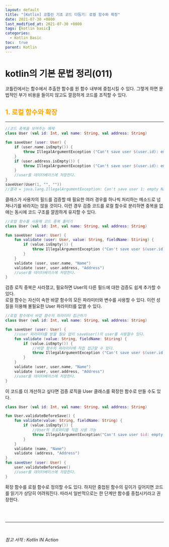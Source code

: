 ```yaml
---
layout: default
title: "[Kotlin] 코틀린 기초 코드 다듬기: 로컬 함수와 확장"
date: 2021-07-30 +0800
last_modified_at: 2021-07-30 +0800
tags: [kotlin basic]
categories:
  - Kotlin Basic
toc:  true
parent: Kotlin
---
```


# kotlin의 기본 문법 정리(011) 

코틀린에서는 함수에서 추출한 함수를 원 함수 내부에 중첩시킬 수 있다. 그렣게 하면 문법적인 부가 비용을 들이지 않고도 깔끔하게 코드를 조직할 수 있다.

## <span style="color:orange">1. 로컬 함수와 확장</span>  
---  

```kotlin
//코드 중복을 보여주는 예제
class User (val id: Int, val name: String, val address: String)

fun saveUser (user: User) {
    if (user.name.isEmpty()) {
        throw IllegalArgumentException ("Can't save user $(user.id): empty Name")
    }
    if (user.address.isEmpty()) {
        throw IllegalArgumentException ("Can't save user $(user.id): empty Address")
    }
    //user를 데이터베이스에 저장한다.
}
saveUser(User(1, "", ""))
//결과 = java.lang.IllegalArgumentException: Can't save user 1: empty Name
```

클래스가 사용자의 필드를 검증할 때 필요한 여러 경우를 하나씩 처리하는 메소드로 넘쳐나기를 바라지는 않을 것이다. 이런 경우 검증 코드를 로컬 함수로 분리하면 중복을 없애는 동시에 코드 구조를 깔끔하게 유지할 수 있다.

```kotlin
//로컬 함수를 사용해 코드 중복 줄이기
class User (val id: Int, val name: String, val address: String) 

fun saveUser (user: User) {
    fun validate (user: User, value: String, fieldName: Stiring) {
        if (value.isEmpty()) {
            throw IllegalArgumentException ("Can't save user $(user.id): empty $fieldName")
        }
    }
    validate (user, user.name, "Name")
    validate (user, user.address, "Address")
    //user를 데이터베이스에 저장한다.
}
```

검증 로직 중복은 사라졌고, 필요하면 User의 다른 필드에 대한 검증도 쉽게 추가할 수 있다.  
로컬 함수는 자신이 속한 바깥 함수의 모든 파라미터와 변수를 사용할 수 있다. 이런 성질을 이용해 불필요한 User 파라미터를 없앨 수 있다.

```kotlin
//로컬 함수에서 바깥 함수의 파라미터 접근하기
class User (val id: Int, val name: String, val address: String) 

fun saveUser (user: User) {
    //user 파라미터를 받을 필요 없이 saveUser()의 user를 사용할수 있다.
    fun validate (value: String, fieldName: Stiring) {
        if (value.isEmpty()) {
            //바깥 함수의 파라미터에 직접 접근할 수 있다.
            throw IllegalArgumentException ("Can't save user $(user.id): empty $fieldName")
        }
    }
    validate (user, user.name, "Name")
    validate (user, user.address, "Address")
    //user를 데이터베이스에 저장한다.
}
```

이 코드를 더 개선하고 싶다면 검증 로직을 User 클래스를 확장한 함수로 만들 수도 있다.

```kotlin
class User (val id: Int, val name: String, val address: String)

fun User.validateBeforeSave() {
    fun validate(value: String, fieldName: String) {
        if (value.isEmpty()) {
            //User의 프로퍼티를 직접 사용 가능
            throw IllegalArgumentException("Can't save user $id: empty $fieldName")
        }
    }
    validate (name, "Name")
    validate (address, "Address")
}
fun saveUser (user: User) {
    user.validateBeforeSave()
    //user를 데이터베이스에 저장한다.
}
```

확장 함수를 로컬 함수로 정의할 수도 있다. 하지만 중첩된 함수의 깊이가 깊어지면 코드를 읽기가 상당히 어려워진다. 따라서 일반적으로는 한 단계만 함수를 중첩시키라고 권장한다.  

<br><br>

---

<br>

*참고 서적 : Kotlin IN Action*